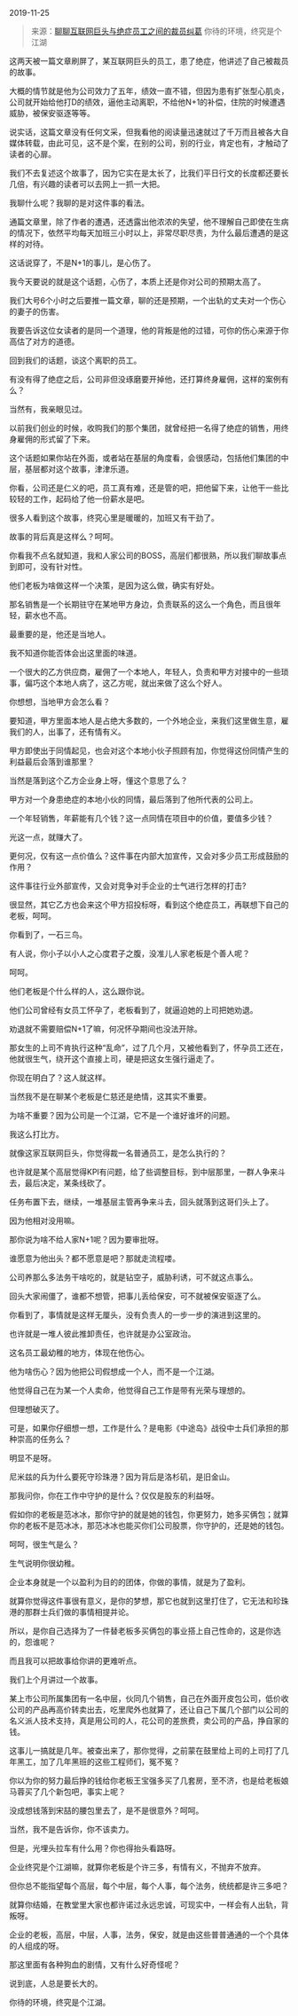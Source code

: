 2019-11-25

> 来源：[聊聊互联网巨头与绝症员工之间的裁员纠葛](http://mp.weixin.qq.com/s?__biz=MzU3NDc5Nzc0NQ==&mid=2247485907&idx=1&sn=0115227eee1fef73f45abc0b5db75d57&chksm=fd2dab0dca5a221bcea39dc0b905cf7c63d99c05d7ce68d3ad0f00ac5c6ef0db6a1a8f6ea242&scene=27#wechat_redirect)
> 你待的环境，终究是个江湖

这两天被一篇文章刷屏了，某互联网巨头的员工，患了绝症，他讲述了自己被裁员的故事。

  

大概的情节就是他为公司效力了五年，绩效一直不错，但因为患有扩张型心肌炎，公司就开始给他打D的绩效，逼他主动离职，不给他N+1的补偿，住院的时候遭遇威胁，被保安驱逐等等。

  

说实话，这篇文章没有任何文采，但我看他的阅读量迅速就过了千万而且被各大自媒体转载，由此可见，这不是个案，在别的公司，别的行业，肯定也有，才触动了读者的心扉。

  

我们不去复述这个故事了，因为它实在是太长了，比我们平日行文的长度都还要长几倍，有兴趣的读者可以去网上一抓一大把。

  

我聊什么呢？我聊的是对这件事的看法。

  

通篇文章里，除了作者的遭遇，还透露出他浓浓的失望，他不理解自己即使在生病的情况下，依然平均每天加班三小时以上，非常尽职尽责，为什么最后遭遇的是这样的对待。

  

这话说穿了，不是N+1的事儿，是心伤了。

  

我今天要说的就是这个话题，心伤了，本质上还是你对公司的预期太高了。

  

我们大号6个小时之后要推一篇文章，聊的还是预期，一个出轨的丈夫对一个伤心的妻子的伤害。

  

我要告诉这位女读者的是同一个道理，他的背叛是他的过错，可你的伤心来源于你高估了对方的道德。

  

回到我们的话题，谈这个离职的员工。

  

有没有得了绝症之后，公司非但没琢磨要开掉他，还打算终身雇佣，这样的案例有么？

  

当然有，我亲眼见过。

  

以前我们创业的时候，收购我们的那个集团，就曾经把一名得了绝症的销售，用终身雇佣的形式留了下来。

  

这个话题如果你站在外面，或者站在基层的角度看，会很感动，包括他们集团的中层，基层都对这个故事，津津乐道。

  

你看，公司还是仁义的吧，员工真有难，还是管的吧，把他留下来，让他干一些比较轻的工作，起码给了他一份薪水是吧。

  

很多人看到这个故事，终究心里是暖暖的，加班又有干劲了。

  

故事的背后真是这样么？呵呵。

  

你看我不点名就知道，我和人家公司的BOSS，高层们都很熟，所以我们聊故事点到即可，没有针对性。

  

他们老板为啥做这样一个决策，是因为这么做，确实有好处。

  

那名销售是一个长期驻守在某地甲方身边，负责联系的这么一个角色，而且很年轻，薪水也不高。

  

最重要的是，他还是当地人。

  

我不知道你能否体会出这里面的味道。

  

一个很大的乙方供应商，雇佣了一个本地人，年轻人，负责和甲方对接中的一些琐事，偏巧这个本地人病了，这乙方呢，就出来做了这么个好人。

  

你想想，当地甲方会怎么看？

  

要知道，甲方里面本地人是占绝大多数的，一个外地企业，来我们这里做生意，雇我们的人，出事了，还有情有义。

  

甲方即使出于同情起见，也会对这个本地小伙子照顾有加，你觉得这份同情产生的利益最后会落到谁那里？

  

当然是落到这个乙方企业身上呀，懂这个意思了么？

  

甲方对一个身患绝症的本地小伙的同情，最后落到了他所代表的公司上。

  

一个年轻销售，年薪能有几个钱？这一点同情在项目中的价值，要值多少钱？

  

光这一点，就赚大了。

  

更何况，仅有这一点价值么？这件事在内部大加宣传，又会对多少员工形成鼓励的作用？

  

这件事往行业外部宣传，又会对竞争对手企业的士气进行怎样的打击?

  

很显然，其它乙方也会来这个甲方招投标呀，看到这个绝症员工，再联想下自己的老板，呵呵。

  

你看到了，一石三鸟。

  

有人说，你小子以小人之心度君子之腹，没准儿人家老板是个善人呢？

  

呵呵。

  

他们老板是个什么样的人，这么跟你说。

  

他们公司曾经有女员工怀孕了，老板看到了，就逼迫她的上司把她劝退。

  

劝退就不需要赔偿N+1了嘛，何况怀孕期间也没法开除。

  

那女生的上司不肯执行这种“乱命”，过了几个月，又被他看到了，怀孕员工还在，他就很生气，绕开这个直接上司，硬是把这女生强行逼走了。

  

你现在明白了？这人就这样。

  

当然我不是在聊某个老板是仁慈还是绝情，这其实不重要。

  

为啥不重要？因为公司是一个江湖，它不是一个谁好谁坏的问题。

  

我这么打比方。

  

就像这家互联网巨头，你觉得裁一名普通员工，是怎么执行的？

  

也许就是某个高层觉得KPI有问题，给了些调整目标，到中层那里，一群人争来斗去，最后决定，某条线砍了。

  

任务布置下去，继续，一堆基层主管再争来斗去，回头就落到这哥们头上了。

  

因为他相对没用嘛。

  

那你说为啥不给人家N+1呢？因为要审批呀。

  

谁愿意为他出头？都不愿意是吧？那就走流程喽。

  

公司养那么多法务干啥吃的，就是钻空子，威胁利诱，可不就这点事么。

  

回头大家闹僵了，谁都不想管，把事儿丢给保安，可不就被保安驱逐了么。

  

你看到了，事情就是这样无厘头，没有负责人的一步一步的演进到这里的。

  

也许就是一堆人彼此推卸责任，也许就是办公室政治。

  

这名员工最幼稚的地方，体现在他伤心。

  

他为啥伤心？因为他把公司假想成一个人，而不是一个江湖。

  

他觉得自己在为某一个人卖命，他觉得自己工作是带有光荣与理想的。

  

但理想破灭了。

  

可是，如果你仔细想一想，工作是什么？是电影《中途岛》战役中士兵们承担的那种崇高的任务么？

  

明显不是呀。

  

尼米兹的兵为什么要死守珍珠港？因为背后是洛杉矶，是旧金山。

  

那我问你，你在工作中守护的是什么？仅仅是股东的利益呀。

  

假如你的老板是范冰冰，那你守护的就是她的钱包，你更努力，她多买俩包；就算你的老板不是范冰冰，那范冰冰也能买你们公司股票，你守护的，还是她的钱包。

  

呵呵，很生气是么？

  

生气说明你很幼稚。

  

企业本身就是一个以盈利为目的的团体，你做的事情，就是为了盈利。

  

就算你觉得这件事很有意义，是你的梦想，那它也就到这里打住了，它无法和珍珠港的那群士兵们做的事情相提并论。

  

所以，是你自己选择为了一件替老板多买俩包的事业搭上自己性命的，这是你选的，怨谁呢？

  

而且我可以把故事给你讲的更难听点。

  

我们上个月讲过一个故事。

  

某上市公司所属集团有一名中层，伙同几个销售，自己在外面开皮包公司，低价收公司的产品再高价转卖出去，吃里爬外也就算了，还让自己下属几个部门以公司的名义派人技术支持，真是用公司的人，花公司的差旅费，卖公司的产品，挣自家的钱。

  

这事儿一搞就是几年。被查出来了，那你觉得，之前蒙在鼓里给上司的上司打了几年黑工，加了几年黑班的这些工程师们，冤不冤？  

  

你以为你的努力最后挣的钱给你老板王宝强多买了几套房，至不济，也是给老板娘马蓉买了几个新包吧，事实上呢？

  

没成想钱落到宋喆的腰包里去了，是不是很意外？呵呵。  

  

当然，我不是告诉你，你不该卖力。

  

但是，光埋头拉车有什么用？你也得抬头看路呀。

  

企业终究是个江湖嘛，就算你老板是个许三多，有情有义，不抛弃不放弃。

  

但你总不能指望每个高层，每个中层，每个人事，每个法务，统统都是许三多吧？  

  

就算你结婚，在教堂里大家也都许诺过永远忠诚，可现实中，一样会有人出轨，背叛呀。

  

企业的老板，高层，中层，人事，法务，保安，就是由这些普普通通的一个个具体的人组成的呀。

  

那这里面有各种狗血的剧情，又有什么好奇怪呢？

  

说到底，人总是要长大的。

  

你待的环境，终究是个江湖。

